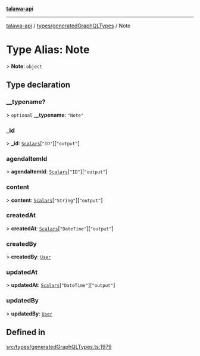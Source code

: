 [**talawa-api**](../../../README.md)

***

[talawa-api](../../../modules.md) / [types/generatedGraphQLTypes](../README.md) / Note

# Type Alias: Note

\> **Note**: `object`

## Type declaration

### \_\_typename?

\> `optional` **\_\_typename**: `"Note"`

### \_id

\> **\_id**: [`Scalars`](Scalars.md)\[`"ID"`\]\[`"output"`\]

### agendaItemId

\> **agendaItemId**: [`Scalars`](Scalars.md)\[`"ID"`\]\[`"output"`\]

### content

\> **content**: [`Scalars`](Scalars.md)\[`"String"`\]\[`"output"`\]

### createdAt

\> **createdAt**: [`Scalars`](Scalars.md)\[`"DateTime"`\]\[`"output"`\]

### createdBy

\> **createdBy**: [`User`](User.md)

### updatedAt

\> **updatedAt**: [`Scalars`](Scalars.md)\[`"DateTime"`\]\[`"output"`\]

### updatedBy

\> **updatedBy**: [`User`](User.md)

## Defined in

[src/types/generatedGraphQLTypes.ts:1979](https://github.com/PalisadoesFoundation/talawa-api/blob/039b0f127fb8caa46d57186ab4b3bb27fe150903/src/types/generatedGraphQLTypes.ts#L1979)
